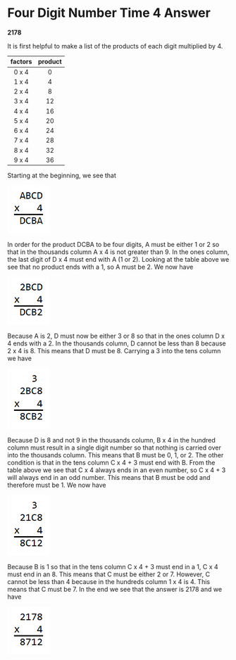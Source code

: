 # Four Digit Number Time 4 Answer

**2178**

It is first helpful to make a list of the products of each digit multiplied by 
4.

|factors|product|
|:-----:|:-----:|
| 0 x 4 |   0   |
| 1 x 4 |   4   |
| 2 x 4 |   8   |
| 3 x 4 |  12   |
| 4 x 4 |  16   |
| 5 x 4 |  20   |
| 6 x 4 |  24   |
| 7 x 4 |  28   |
| 8 x 4 |  32   |
| 9 x 4 |  36   |

Starting at the beginning, we see that 

![Four digit number times 4](pictures/four4a.png) 

In order for the product DCBA to be four digits, A must be either 1 or 2 so 
that in the thousands column A x 4 is not greater than 9. In the ones column, 
the last digit of D x 4 must end with A (1 or 2). Looking at the table above we 
see that no product ends with a 1, so A must be 2. We now have 

![Four digit number times 4](pictures/four4b.png) 

Because A is 2, D must now be either 3 or 8 so that in the ones column D x 4 
ends with a 2. In the thousands column, D cannot be less than 8 because 2 x 4 
is 8. This means that D must be 8. Carrying a 3 into the tens column we have 

![Four digit number times 4](pictures/four4c.png) 

Because D is 8 and not 9 in the thousands column, B x 4 in the hundred column 
must result in a single digit number so that nothing is carried over into the 
thousands column. This means that B must be 0, 1, or 2. The other condition is 
that in the tens column C x 4 + 3 must end with B. From the table above we see 
that C x 4 always ends in an even number, so C x 4 + 3 will always end in an 
odd number. This means that B must be odd and therefore must be 1. We now have 

![Four digit number times 4](pictures/four4d.png) 

Because B is 1 so that in the tens column C x 4 + 3 must end in a 1, C x 4 must 
end in an 8. This means that C must be either 2 or 7. However, C cannot be less 
than 4 because in the hundreds column 1 x 4 is 4. This means that C must be 7. 
In the end we see that the answer is 2178 and we have 

![Four digit number times 4](pictures/four4e.png) 
